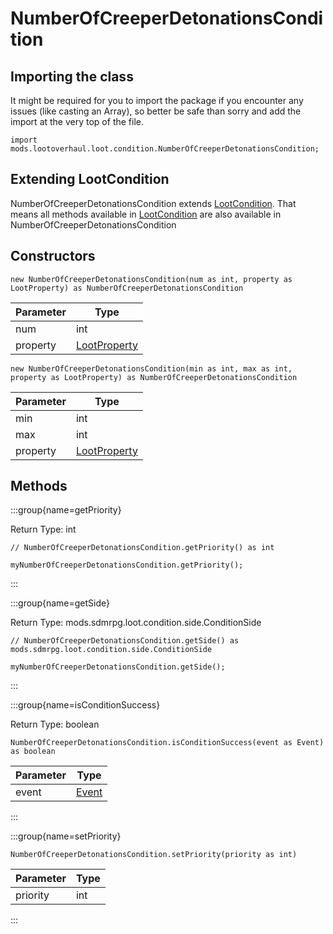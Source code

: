 # NumberOfCreeperDetonationsCondition

## Importing the class

It might be required for you to import the package if you encounter any issues (like casting an Array), so better be safe than sorry and add the import at the very top of the file.
```zenscript
import mods.lootoverhaul.loot.condition.NumberOfCreeperDetonationsCondition;
```


## Extending LootCondition

NumberOfCreeperDetonationsCondition extends [LootCondition](/mods/lootoverhaul/loot/condition/basic/LootCondition). That means all methods available in [LootCondition](/mods/lootoverhaul/loot/condition/basic/LootCondition) are also available in NumberOfCreeperDetonationsCondition

## Constructors


```zenscript
new NumberOfCreeperDetonationsCondition(num as int, property as LootProperty) as NumberOfCreeperDetonationsCondition
```
| Parameter |                         Type                         |
|-----------|------------------------------------------------------|
| num       | int                                                  |
| property  | [LootProperty](/mods/lootoverhaul/loot/LootProperty) |



```zenscript
new NumberOfCreeperDetonationsCondition(min as int, max as int, property as LootProperty) as NumberOfCreeperDetonationsCondition
```
| Parameter |                         Type                         |
|-----------|------------------------------------------------------|
| min       | int                                                  |
| max       | int                                                  |
| property  | [LootProperty](/mods/lootoverhaul/loot/LootProperty) |



## Methods

:::group{name=getPriority}

Return Type: int

```zenscript
// NumberOfCreeperDetonationsCondition.getPriority() as int

myNumberOfCreeperDetonationsCondition.getPriority();
```

:::

:::group{name=getSide}

Return Type: mods.sdmrpg.loot.condition.side.ConditionSide

```zenscript
// NumberOfCreeperDetonationsCondition.getSide() as mods.sdmrpg.loot.condition.side.ConditionSide

myNumberOfCreeperDetonationsCondition.getSide();
```

:::

:::group{name=isConditionSuccess}

Return Type: boolean

```zenscript
NumberOfCreeperDetonationsCondition.isConditionSuccess(event as Event) as boolean
```

| Parameter |              Type               |
|-----------|---------------------------------|
| event     | [Event](/forge/api/event/Event) |


:::

:::group{name=setPriority}

```zenscript
NumberOfCreeperDetonationsCondition.setPriority(priority as int)
```

| Parameter | Type |
|-----------|------|
| priority  | int  |


:::


